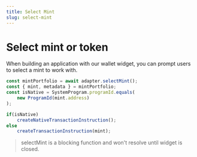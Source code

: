 ```yaml
---
title: Select Mint
slug: select-mint
---
```


# Select mint or token 

When building an application with our wallet widget, you can prompt users to select a mint to work with.

```ts
const mintPortfolio = await adapter.selectMint();
const { mint, metadata } = mintPortfolio;
const isNative = SystemProgram.programId.equals(
    new ProgramId(mint.address)
); 

if(isNative)
    createNativeTransactionInstruction();
else
    createTransactionInstruction(mint);
```

> selectMint is a blocking function and won't resolve until widget is closed.